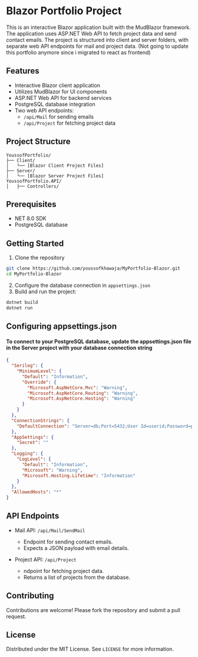 # Blazor Portfolio Project

This is an interactive Blazor application built with the MudBlazor framework. The application uses ASP.NET Web API to fetch project data and send contact emails. The project is structured into client and server folders, with separate web API endpoints for mail and project data. (Not going to update this portfolio anymore since i migrated to react as frontend)

## Features

- Interactive Blazor client application
- Utilizes MudBlazor for UI components
- ASP.NET Web API for backend services
- PostgreSQL database integration
- Two web API endpoints:
  - `/api/Mail` for sending emails
  - `/api/Project` for fetching project data

## Project Structure

```plaintext
YoussofPortfolio/
├── Client/
│   └── [Blazor Client Project Files]
├── Server/
│   └── [Blazor Server Project Files]
YoussofPortfolio.API/
│   ├── Controllers/

```
## Prerequisites
- NET 8.0 SDK
- PostgreSQL database

## Getting Started

1. Clone the repository
```sh
git clone https://github.com/youssofkhawaja/MyPortfolio-Blazor.git
cd MyPortfolio-Blazor
```
2. Configure the database connection in `appsettings.json`
3. Build and run the project:
```sh
dotnet build
dotnet run
```

## Configuring appsettings.json
#### To connect to your PostgreSQL database, update the appsettings.json file in the Server project with your database connection string
```json
{
  "Serilog": {
    "MinimumLevel": {
      "Default": "Information",
      "Override": {
        "Microsoft.AspNetCore.Mvc": "Warning",
        "Microsoft.AspNetCore.Routing": "Warning",
        "Microsoft.AspNetCore.Hosting": "Warning"
      }
    }
  },
  "ConnectionStrings": {
    "DefaultConnection": "Server=db;Port=5432;User Id=userid;Password=pwd;Database=youssofportfoliodb;"
  },
  "AppSettings": {
    "Secret": ""
  },
  "Logging": {
    "LogLevel": {
      "Default": "Information",
      "Microsoft": "Warning",
      "Microsoft.Hosting.Lifetime": "Information"
    }
  },
  "AllowedHosts": "*"
}
```

## API Endpoints
- Mail API: `/api/Mail/SendMail`
    - Endpoint for sending contact emails.
    - Expects a JSON payload with email details.

- Project API: `/api/Project`
    - ndpoint for fetching project data.
    - Returns a list of projects from the database.

## Contributing
Contributions are welcome! Please fork the repository and submit a pull request.

## License
Distributed under the MIT License. See `LICENSE` for more information.